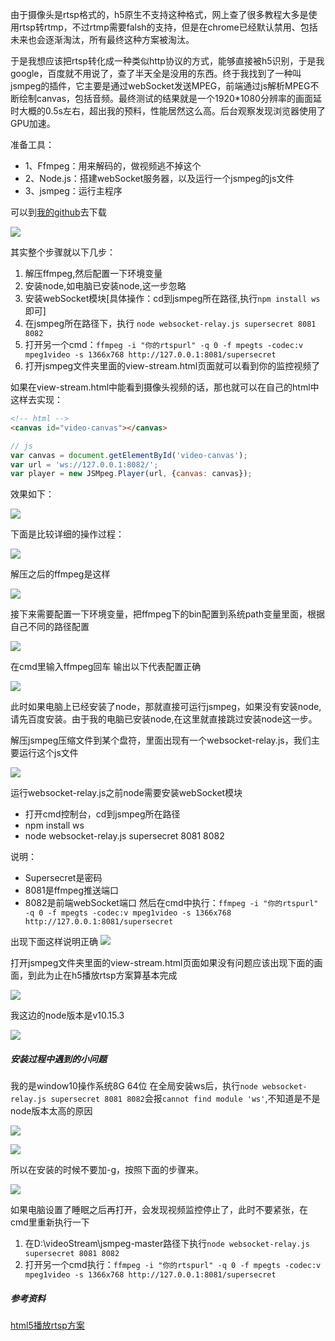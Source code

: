 
由于摄像头是rtsp格式的，h5原生不支持这种格式，网上查了很多教程大多是使用rtsp转rtmp，不过rtmp需要falsh的支持，但是在chrome已经默认禁用、包括未来也会逐渐淘汰，所有最终这种方案被淘汰。

于是我想应该把rtsp转化成一种类似http协议的方式，能够直接被h5识别，于是我google，百度就不用说了，查了半天全是没用的东西。终于我找到了一种叫jsmpeg的插件，它主要是通过webSocket发送MPEG，前端通过js解析MPEG不断绘制canvas，包括音频。最终测试的结果就是一个1920*1080分辨率的画面延时大概的0.5s左右，超出我的预料，性能居然这么高。后台观察发现浏览器使用了GPU加速。

准备工具：
- 1、Ffmpeg：用来解码的，做视频逃不掉这个
- 2、Node.js：搭建webSocket服务器，以及运行一个jsmpeg的js文件
- 3、jsmpeg：运行主程序

可以到[我的github](https://github.com/lavenderGirl/demo-projects/tree/master/videoStream)去下载

![](images/rtsp/1.webp)


其实整个步骤就以下几步：
1. 解压ffmpeg,然后配置一下环境变量
2. 安装node,如电脑已安装node,这一步忽略
3. 安装webSocket模块[具体操作：cd到jsmpeg所在路径,执行`npm install ws`即可]
4. 在jsmpeg所在路径下，执行 `node websocket-relay.js supersecret 8081 8082`
5. 打开另一个cmd：`ffmpeg -i "你的rtspurl" -q 0 -f mpegts -codec:v mpeg1video -s 1366x768 http://127.0.0.1:8081/supersecret`
6. 打开jsmpeg文件夹里面的view-stream.html页面就可以看到你的监控视频了

如果在view-stream.html中能看到摄像头视频的话，那也就可以在自己的html中这样去实现：
```html
<!-- html -->
<canvas id="video-canvas"></canvas>
```

```js
// js
var canvas = document.getElementById('video-canvas');
var url = 'ws://127.0.0.1:8082/';
var player = new JSMpeg.Player(url, {canvas: canvas});
```
效果如下：

![](images/rtsp/2.webp)

下面是比较详细的操作过程：

![](images/rtsp/3.webp)

解压之后的ffmpeg是这样

![](images/rtsp/4.webp)

接下来需要配置一下环境变量，把ffmpeg下的bin配置到系统path变量里面，根据自己不同的路径配置

![](images/rtsp/5.webp)

在cmd里输入ffmpeg回车  输出以下代表配置正确

![](images/rtsp/6.webp)


此时如果电脑上已经安装了node，那就直接可运行jsmpeg，如果没有安装node,请先百度安装。由于我的电脑已安装node,在这里就直接跳过安装node这一步。

解压jsmpeg压缩文件到某个盘符，里面出现有一个websocket-relay.js，我们主要运行这个js文件

![](images/rtsp/7.webp)

运行websocket-relay.js之前node需要安装webSocket模块
- 打开cmd控制台，cd到jsmpeg所在路径
- npm install ws
- node websocket-relay.js supersecret 8081 8082

说明：

- Supersecret是密码
- 8081是ffmpeg推送端口
- 8082是前端webSocket端口
然后在cmd中执行：`ffmpeg -i "你的rtspurl" -q 0 -f mpegts -codec:v mpeg1video -s 1366x768 http://127.0.0.1:8081/supersecret`

出现下面这样说明正确
![](images/rtsp/8.webp)

打开jsmpeg文件夹里面的view-stream.html页面如果没有问题应该出现下面的画面，到此为止在h5播放rtsp方案算基本完成

![](images/rtsp/9.webp)


我这边的node版本是v10.15.3

![](images/rtsp/10.webp)

##### 安装过程中遇到的小问题

我的是window10操作系统8G 64位
在全局安装ws后，执行`node websocket-relay.js supersecret 8081 8082`会报`cannot find module 'ws'`,不知道是不是node版本太高的原因

![](images/rtsp/11.webp)

![](images/rtsp/12.webp)

所以在安装的时候不要加-g，按照下面的步骤来。

![](images/rtsp/13.webp)

如果电脑设置了睡眠之后再打开，会发现视频监控停止了，此时不要紧张，在cmd里重新执行一下
1. 在D:\videoStream\jsmpeg-master路径下执行`node websocket-relay.js supersecret 8081 8082`
2. 打开另一个cmd执行：`ffmpeg -i "你的rtspurl" -q 0 -f mpegts -codec:v mpeg1video -s 1366x768 http://127.0.0.1:8081/supersecret` 

##### 参考资料

[html5播放rtsp方案](https://my.oschina.net/chengpengvb/blog/1832469?tdsourcetag=s_pctim_aiomsg)








